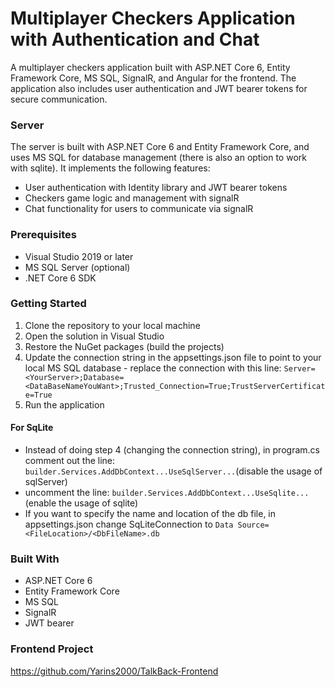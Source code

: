 # Multiplayer Checkers Application with Authentication and Chat
A multiplayer checkers application built with ASP.NET Core 6, Entity Framework Core, MS SQL, SignalR, and Angular for the frontend. The application also includes user authentication and JWT bearer tokens for secure communication.

### Server
The server is built with ASP.NET Core 6 and Entity Framework Core, and uses MS SQL for database management (there is also an option to work with sqlite). It implements the following features:

* User authentication with Identity library and JWT bearer tokens
* Checkers game logic and management with signalR
* Chat functionality for users to communicate via signalR

### Prerequisites
* Visual Studio 2019 or later
* MS SQL Server (optional)
* .NET Core 6 SDK
  
### Getting Started
1. Clone the repository to your local machine
2. Open the solution in Visual Studio
3. Restore the NuGet packages (build the projects)
4. Update the connection string in the appsettings.json file to point to your local MS SQL database - replace the connection with this line: 
`Server=<YourServer>;Database=<DataBaseNameYouWant>;Trusted_Connection=True;TrustServerCertificate=True`
5. Run the application

#### For SqLite
* Instead of doing step 4 (changing the connection string), in program.cs comment out the line: `builder.Services.AddDbContext...UseSqlServer...`(disable the usage of sqlServer)
* uncomment the line: `builder.Services.AddDbContext...UseSqlite...`(enable the usage of sqlite)
* If you want to specify the name and location of the db file, in appsettings.json change SqLiteConnection to `Data Source=<FileLocation>/<DbFileName>.db`
  
### Built With
* ASP.NET Core 6
* Entity Framework Core
* MS SQL
* SignalR
* JWT bearer

### Frontend Project
<https://github.com/Yarins2000/TalkBack-Frontend>
